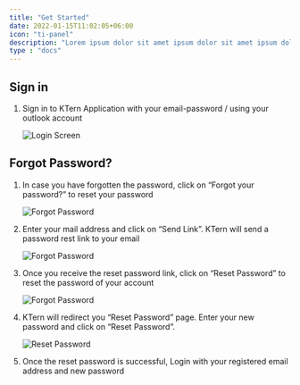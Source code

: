 ```yaml
---
title: "Get Started"
date: 2022-01-15T11:02:05+06:00
icon: "ti-panel"
description: "Lorem ipsum dolor sit amet ipsum dolor sit amet ipsum dolor sit amet"
type : "docs"
---
```



## Sign in

1. Sign in to KTern Application with your email-password / using your outlook account

   ![Login Screen](https://storage.googleapis.com/ktern-public-files/product-documentation/login-screen.png)

## Forgot Password?

1. In case you have forgotten the password, click on “Forgot your password?” to reset your password

   ![Forgot Password](https://storage.googleapis.com/ktern-public-files/product-documentation/forgot-password.png)

2. Enter your mail address and click on “Send Link”. KTern will send a password rest link to your email

   ![Forgot Password](https://storage.googleapis.com/ktern-public-files/product-documentation/forgot-password-1.png)

3. Once you receive the reset password link, click on “Reset Password” to reset the password of your account

   ![Forgot Password](https://storage.googleapis.com/ktern-public-files/product-documentation/forgot-password-2.png)

4. KTern will redirect you “Reset Password” page. Enter your new password and click on “Reset Password”.

   ![Reset Password](https://storage.googleapis.com/ktern-public-files/product-documentation/reset-password.png)

5. Once the reset password is successful, Login with your registered email address and new password
